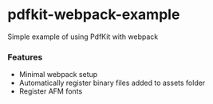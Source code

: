 # pdfkit-webpack-example

Simple example of using PdfKit with webpack

### Features

- Minimal webpack setup
- Automatically register binary files added to assets folder
- Register AFM fonts
